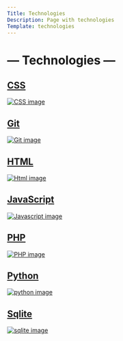 ```yaml
---
Title: Technologies
Description: Page with technologies
Template: technologies
---
```


&#8212; Technologies &#8212;
==========================

<div class="tech-box css">
<!-- CSS -->
<a href="%base_url%/technology/css"><h2>CSS</h2>
<img src="%assets_url%/img/css1.jpg" alt="CSS image">
<div class="overlay"></div>
</a>
</div>

<div class="tech-box git">
<!-- Git -->
<a href="%base_url%/technology/git"><h2>Git</h2>
<img src="%assets_url%/img/git.jpg" alt="Git image">
<div class="overlay"></div>
</a>
</div>

<div class="tech-box html">
<!-- HTML -->
<a href="%base_url%/technology/html"><h2>HTML</h2>
<img src="%assets_url%/img/html.jpg" alt="Html image">
<div class="overlay"></div>
</a>
</div>

<div class="tech-box javascript">
<!-- JavaScript -->
<a href="%base_url%/technology/javascript"><h2>JavaScript</h2>
<img src="%assets_url%/img/js.jpg" alt="Javascript image">
<div class="overlay"></div>
</a>
</div>

<div class="tech-box php">
<!-- PHP -->
<a href="%base_url%/technology/php"><h2>PHP</h2>
<img src="%assets_url%/img/php.jpg" alt="PHP image">
<div class="overlay"></div>
</a>
</div>

<div class="tech-box python">
<!-- Python -->
<a href="%base_url%/technology/python"><h2>Python</h2>
<img src="%assets_url%/img/python.jpg" alt="python image">
<div class="overlay"></div>
</a>
</div>

<div class="tech-box sqlite">
<!-- Sqlite -->
<a href="%base_url%/technology/sqlite"><h2>Sqlite</h2>
<img src="%assets_url%/img/sqlite.jpg" alt="sqlite image">
<div class="overlay"></div>
</a>
</div>
